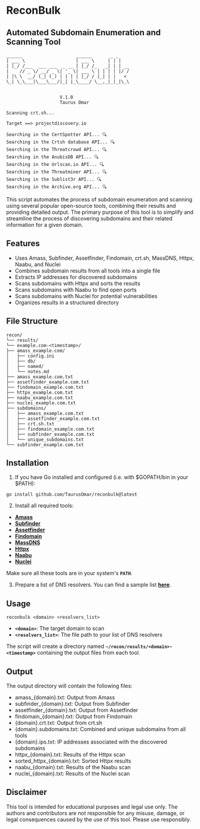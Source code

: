 # ReconBulk
## Automated Subdomain Enumeration and Scanning Tool

```console
______                    ______       _ _
| ___ \                   | ___ \     | | |
| |_/ /___  ___ ___  _ __ | |_/ /_   _| | | __
|    // _ \/ __/ _ \| '_ \| ___ \ | | | | |/ /
| |\ \  __/ (_| (_) | | | | |_/ / |_| | |   <
\_| \_\___|\___\___/|_| |_\____/ \__,_|_|_|\_\


					V.1.0
					Taurus Omar

Scanning crt.sh...

Target ==> projectdiscovery.io

Searching in the CertSpotter API... 🔍
Searching in the Crtsh database API... 🔍
Searching in the Threatcrowd API... 🔍
Searching in the AnubisDB API... 🔍
Searching in the Urlscan.io API... 🔍
Searching in the Threatminer API... 🔍
Searching in the Sublist3r API... 🔍
Searching in the Archive.org API... 🔍
```
  

This script automates the process of subdomain enumeration and scanning using several popular open-source tools, combining their results and providing detailed output. The primary purpose of this tool is to simplify and streamline the process of discovering subdomains and their related information for a given domain.

## **Features**

- Uses Amass, Subfinder, Assetfinder, Findomain, crt.sh, MassDNS, Httpx, Naabu, and Nuclei
- Combines subdomain results from all tools into a single file
- Extracts IP addresses for discovered subdomains
- Scans subdomains with Httpx and sorts the results
- Scans subdomains with Naabu to find open ports
- Scans subdomains with Nuclei for potential vulnerabilities
- Organizes results in a structured directory

## **File Structure**

```
recon/
└── results/
└── example.com-<timestamp>/
├── amass_example.com/
│   ├── config.ini
│   ├── db/
│   ├── named/
│   └── notes.md
├── amass_example.com.txt
├── assetfinder_example.com.txt
├── findomain_example.com.txt
├── httpx_example.com.txt
├── naabu_example.com.txt
├── nuclei_example.com.txt
├── subdomains/
│   ├── amass_example.com.txt
│   ├── assetfinder_example.com.txt
│   ├── crt.sh.txt
│   ├── findomain_example.com.txt
│   ├── subfinder_example.com.txt
│   └── unique_subdomains.txt
└── subfinder_example.com.txt
```

## **Installation**

1. If you have Go installed and configured (i.e. with $GOPATH/bin in your $PATH):

```
go install github.com/TaurusOmar/reconbulk@latest

```

2. Install all required tools:
- **[Amass](https://github.com/OWASP/Amass)**
- **[Subfinder](https://github.com/projectdiscovery/subfinder)**
- **[Assetfinder](https://github.com/tomnomnom/assetfinder)**
- **[Findomain](https://github.com/Findomain/Findomain)**
- **[MassDNS](https://github.com/blechschmidt/massdns)**
- **[Httpx](https://github.com/projectdiscovery/httpx)**
- **[Naabu](https://github.com/projectdiscovery/naabu)**
- **[Nuclei](https://github.com/projectdiscovery/nuclei)**

Make sure all these tools are in your system's **`PATH`**.

3. Prepare a list of DNS resolvers. You can find a sample list **[here](https://public-dns.info/nameservers.txt)**.

## **Usage**

```
reconbulk <domain> <resolvers_list>

```

- **`<domain>`**: The target domain to scan
- **`<resolvers_list>`**: The file path to your list of DNS resolvers

The script will create a directory named **`~/recon/results/<domain>-<timestamp>`** containing the output files from each tool.

## **Output**

The output directory will contain the following files:

- amass_{domain}.txt: Output from Amass
- subfinder_{domain}.txt: Output from Subfinder
- assetfinder_{domain}.txt: Output from Assetfinder
- findomain_{domain}.txt: Output from Findomain
- {domain}.crt.txt: Output from crt.sh
- {domain}.subdomains.txt: Combined and unique subdomains from all tools
- {domain}.ips.txt: IP addresses associated with the discovered subdomains
- httpx_{domain}.txt: Results of the Httpx scan
- sorted_httpx_{domain}.txt: Sorted Httpx results
- naabu_{domain}.txt: Results of the Naabu scan
- nuclei_{domain}.txt: Results of the Nuclei scan

## **Disclaimer**

This tool is intended for educational purposes and legal use only. The authors and contributors are not responsible for any misuse, damage, or legal consequences caused by the use of this tool. Please use responsibly.

